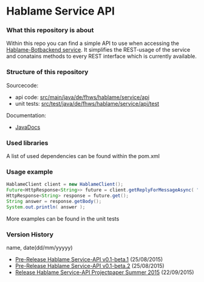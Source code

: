 # Hablame Service API
### What this repository is about
Within this repo you can find a simple API to use when accessing the [Hablame-Botbackend service](https://github.com/TeamchatBot/Hablame-Botbackend).
It simplifies the REST-usage of the service and conatains methods to every REST interface which is currently available.


### Structure of this repository
Sourcecode:
 - api code: [src/main/java/de/fhws/hablame/service/api](https://github.com/TeamChatbot/hablame-service-api/tree/master/HablameServiceAPI/src/main/java/de/fhws/hablame/service/api)
 - unit tests: [src/test/java/de/fhws/hablame/service/api/test](https://github.com/TeamChatbot/hablame-service-api/tree/master/HablameServiceAPI/src/test/java/de/fhws/hablame/service/api/test)
 
Documentation:
 - [JavaDocs](https://github.com/TeamChatbot/hablame-service-api/tree/master/HablameServiceAPI/JavaDoc)

### Used libraries
A list of used dependencies can be found within the pom.xml

### Usage example
```java
HablameClient client = new HablameClient();
Future<HttpResponse<String>> future = client.getReplyForMessageAsync( "Wie ist das wetter in wuerzburg" );
HttpResponse<String> response = future.get();
String answer = response.getBody();
System.out.println( answer );
```

More examples can be found in the unit tests

### Version History
name, date(dd/mm/yyyyy)
 - [Pre-Release Hablame Service-API v0.1-beta.1](https://github.com/TeamChatbot/hablame-service-api/releases/tag/v0.1-beta.1) (25/08/2015)
 - [Pre-Release Hablame Service-API v0.1-beta.2](https://github.com/TeamChatbot/hablame-service-api/releases/tag/v0.1-beta.2) (25/08/2015)
 - [Release Hablame Service-API Projectpaper Summer 2015](https://github.com/TeamChatbot/hablame-service-api/releases/tag/v1.0) (22/09/2015)
